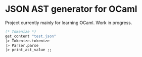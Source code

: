 # JSON AST generator for OCaml

Project currently mainly for learning OCaml. Work in progress.

```ml
(* Tokenize *)
get_content "test.json"
|> Tokenize.tokenize
|> Parser.parse
|> print_ast_value ;;
```
